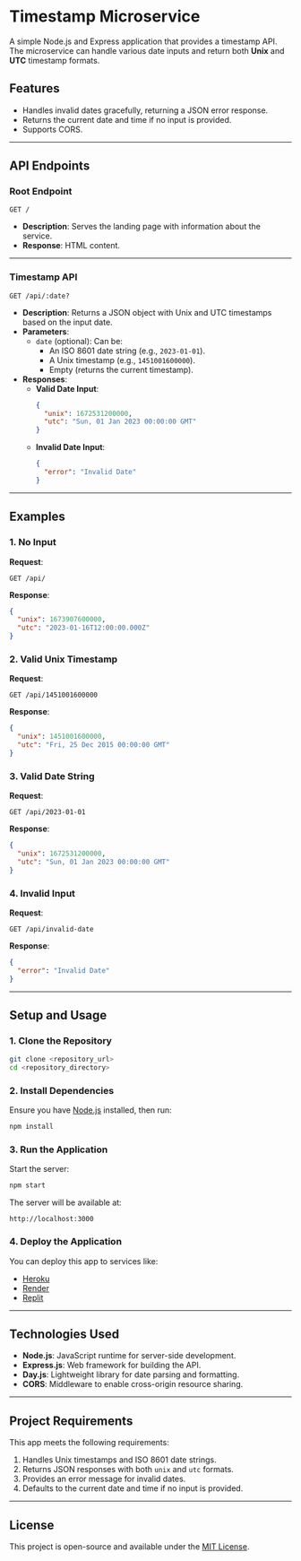 # **Timestamp Microservice**

A simple Node.js and Express application that provides a timestamp API. The microservice can handle various date inputs and return both **Unix** and **UTC** timestamp formats.

## **Features**
- Handles invalid dates gracefully, returning a JSON error response.
- Returns the current date and time if no input is provided.
- Supports CORS.

---

## **API Endpoints**
### **Root Endpoint**
```http
GET /
```
- **Description**: Serves the landing page with information about the service.
- **Response**: HTML content.

---

### **Timestamp API**
```http
GET /api/:date?
```
- **Description**: Returns a JSON object with Unix and UTC timestamps based on the input date.
- **Parameters**:
  - `date` (optional): Can be:
    - An ISO 8601 date string (e.g., `2023-01-01`).
    - A Unix timestamp (e.g., `1451001600000`).
    - Empty (returns the current timestamp).
- **Responses**:
  - **Valid Date Input**:
    ```json
    {
      "unix": 1672531200000,
      "utc": "Sun, 01 Jan 2023 00:00:00 GMT"
    }
    ```
  - **Invalid Date Input**:
    ```json
    {
      "error": "Invalid Date"
    }
    ```

---

## **Examples**

### 1. **No Input**
**Request**:
```http
GET /api/
```
**Response**:
```json
{
  "unix": 1673907600000,
  "utc": "2023-01-16T12:00:00.000Z"
}
```

### 2. **Valid Unix Timestamp**
**Request**:
```http
GET /api/1451001600000
```
**Response**:
```json
{
  "unix": 1451001600000,
  "utc": "Fri, 25 Dec 2015 00:00:00 GMT"
}
```

### 3. **Valid Date String**
**Request**:
```http
GET /api/2023-01-01
```
**Response**:
```json
{
  "unix": 1672531200000,
  "utc": "Sun, 01 Jan 2023 00:00:00 GMT"
}
```

### 4. **Invalid Input**
**Request**:
```http
GET /api/invalid-date
```
**Response**:
```json
{
  "error": "Invalid Date"
}
```

---

## **Setup and Usage**

### **1. Clone the Repository**
```bash
git clone <repository_url>
cd <repository_directory>
```

### **2. Install Dependencies**
Ensure you have [Node.js](https://nodejs.org/) installed, then run:
```bash
npm install
```

### **3. Run the Application**
Start the server:
```bash
npm start
```
The server will be available at:
```
http://localhost:3000
```

### **4. Deploy the Application**
You can deploy this app to services like:
- [Heroku](https://www.heroku.com/)
- [Render](https://render.com/)
- [Replit](https://replit.com/)

---

## **Technologies Used**
- **Node.js**: JavaScript runtime for server-side development.
- **Express.js**: Web framework for building the API.
- **Day.js**: Lightweight library for date parsing and formatting.
- **CORS**: Middleware to enable cross-origin resource sharing.

---

## **Project Requirements**
This app meets the following requirements:
1. Handles Unix timestamps and ISO 8601 date strings.
2. Returns JSON responses with both `unix` and `utc` formats.
3. Provides an error message for invalid dates.
4. Defaults to the current date and time if no input is provided.

---

## **License**
This project is open-source and available under the [MIT License](LICENSE).
